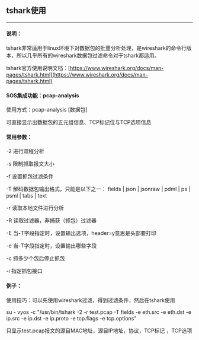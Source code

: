 ## tshark使用

---

#### 说明：

tshark非常适用于linux环境下对数据包的批量分析处理，是wireshark的命令行版本，所以几乎所有的wireshark数据包过滤命令对于tshark都适用。

tshark官方使用说明文档：[https://www.wireshark.org/docs/man-pages/tshark.html](https://www.wireshark.org/docs/man-pages/tshark.html)

#### SOS集成功能：pcap-analysis

使用方式：pcap-analysis   \[数据包\]

可直接显示出数据包的五元组信息、TCP标记位与TCP选项信息

#### 常用参数：

-2  进行双程分析

-s  限制抓取报文大小

-f  设置抓包过滤条件

-T  解码数据包输出格式，只能是以下之一： fields \| json \| jsonraw \| pdml \| ps \| psml \| tabs \| text

-r  读取本地文件进行分析

-R  读取过滤器，非捕获（抓包）过滤器

-E  当-T字段指定时，设置输出选项，header=y意思是头部要打印

-e  当-T字段指定时，设置输出哪些字段

-c   抓多少个包后停止抓包

-i   指定抓包接口

#### 例子：

使用技巧：可以先使用wireshark过滤，得到过滤条件，然后在tshark使用

su - vyos -c "/usr/bin/tshark  -2 -r test.pcap -T fields -e eth.src -e eth.dst -e ip.src -e ip.dst -e ip.proto -e tcp.flags -e tcp.options"

只显示test.pcap报文的源目MAC地址，源目IP地址，协议，TCP标记 ，TCP选项

